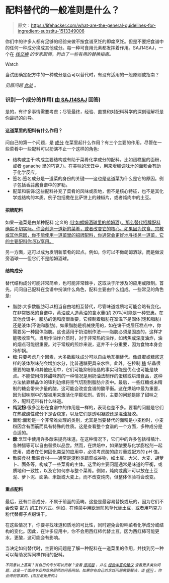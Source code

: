 # 配料替代的一般准则是什么？

> 原文：<https://lifehacker.com/what-are-the-general-guidelines-for-ingredient-substitu-1513349006>

你们中的许多人都有足够的经验来做不按食谱烹饪的即席烹饪。但是不要把食谱中的任何一种成分换成其他成分。每一种可食用元素都发挥着作用。SAJ14SAJ，一个在 [*栈交换*](http://cooking.stackexchange.com/?utm_source=lifehacker&utm_medium=syndication&utm_campaign=crowdhacker&utm_content=cooking-103) *的专家厨师，列出了一些有用的替换指南。*

Watch

当试图确定配方中的一种成分是否可以替代时，有没有适用的一般原则或指南？

*见原问题* [*此处*](http://cooking.stackexchange.com/q/35814/14401?utm_source=lifehacker&utm_medium=syndication&utm_campaign=crowdhacker&utm_content=cooking-103) *。*

### 识别一个成分的作用( [由 SAJ14SAJ](http://cooking.stackexchange.com/a/35815/14401?utm_source=lifehacker&utm_medium=syndication&utm_campaign=crowdhacker&utm_content=cooking-103) 回答)

是的，有许多事情需要考虑；尽管最终，经验、直觉和对配料科学的深刻理解将是你最好的向导。

#### 这道菜里的配料有什么作用？

问自己的第一个问题，是 [成分](https://lifehacker.com/the-cooks-thesaurus-is-a-handy-kitchen-reference-for-fo-5878841) 在菜里起什么作用？有三个主要的作用，尽管在一些菜肴中一些配料可以扮演不止一个这样的角色:

*   结构或主干:构成主要结构或有助于菜肴化学成分的配料。比如蛋糕里的面粉，或者 ganache 里的巧克力。在美味的烹饪中，用来增稠调味汁的面粉会有助于化学反应。
*   签名:签名成分是一道菜的身份的关键——这也是这道菜为什么是它的原因。例子包括香蒜酱食谱中的罗勒。
*   配菜和装饰:这些配料补充了菜肴的风味或质地，但不是核心特征，也不是其化学或结构的本质。例子包括撒在比萨饼上的辣椒片，或者炖肉中的土豆。

#### 招牌配料

如果一道菜是由某种配料 定义的 [(比如朗姆酒球里的朗姆酒)，那么替代招牌配料确实不切实际。你会创造一道新的菜肴，或者改变它的核心。如果因为饮食、宗教或其他原因，你不能使用一道菜里的招牌配料，你通常会更好地寻找另一道菜，它的主要配料你*可以*享用。](https://lifehacker.com/the-best-apps-to-manage-your-recipe-collection-1451016805)

另一方面，这可以成为发明新菜肴的起点。例如，你可以不做朗姆酒球，而是做波旁酒球——但它们不是朗姆酒球。

#### 结构成分

替代结构成分可能非常简单，也可能非常棘手，这取决于所涉及的应用或限制。首先，问问自己配料在食谱中扮演什么角色，配料主要由什么组成。一些常见的角色是:

*   脂肪:大多数脂肪可以相当自由地相互替代，尽管味道或质地可能会略有变化。在非常敏感的食谱中，黄油或人造黄油的含水量(约 20%)可能是一种恩惠。在其他食谱中，脂肪的饱和度很重要，它控制着脂肪在室温下是固体(饱和脂肪)还是液体(不饱和脂肪)。如果脂肪是机械使用的，如在饼干或层压糕点中，你需要另一种固体脂肪。这也适用于奶油制作法——脂肪必须是固态的，这样才能吸收空气。当用作油炸介质时，对于非常热的油炸，如烤焦或深度油炸，油的烟点可能很重要。对于常规的煎炒来说，这并不十分重要，因为食物本身会冷却锅。
*   糖:只要考虑几个因素，大多数甜味成分可以自由地互相替代。像蜂蜜或糖浆这样的液体甜味剂会增加水分，比普通糖更具亲水性。此外，在控制 [糖](http://lifehacker.com/transform-plain-white-sugar-into-powdered-sugar-at-home-5971187) 结晶很重要的糖果和其他应用中，它们可能抑制结晶的事实可能是优点也可能是缺点。不能使用液体甜味剂的一种情况是用奶油法制作的蛋糕或烘焙食品，这种方法依靠糖晶体的锋利边缘将空气切割到脂肪介质中。最后，一些红糖或未精制的糖会带来少量的酸，这可能会改变食谱的酸平衡。这在烘焙中最为重要，因为甜味剂中的酸被用来激活化学膨松剂。否则，主要的问题是除了甜味之外，配料还带有什么味道。
*   **纯淀粉**:很多淀粉在食谱中的作用是一样的，表现也差不多。要看的问题是它们在热或酸性成分下是否稳定，以及它们是透明凝胶还是混浊凝胶。
*   面粉:面粉是一个非常难处理的类别，尤其是当要替代的面粉是小麦粉时，小麦粉因含有面筋而具有特殊的性质。这是查看整个食谱的一个方面，多种成分是合适的。
*   **酸**:烹饪中使用许多酸来提亮味道。在这种情况下，它们中的许多包括柑橘汁、各种醋等可以自由替换以品尝。然而，在烘焙中，如果酸要与化学膨松剂一起使用，或者在任何固化类型的应用中，必须考虑酸的绝对量或配方的 pH 值。
*   散装食材:散装食材——通常是淀粉类蔬菜或谷物，如土豆、大米、大麦、胡萝卜、面条等，构成了一些菜肴的主体。这里的主要问题通常是味道的平衡，或质地和一致性，以及它如何参与整个菜肴。例如，炖肉或酱汁可以放在土豆泥、萝卜泥、面条、米饭或大麦上，而不改变炖肉，但整体体验将会改变。

#### 重点配料

最后，还有口音成分，不属于前面的范畴。这些是最容易替换或玩的，因为它们不会改变 [配方](https://lifehacker.com/how-to-free-yourself-from-recipes-with-a-few-golden-coo-1450617561) 的工作方式。例如，在炖菜中用欧洲防风草代替土豆，或者用巧克力粉代替椰子点缀饼干。

在这些情况下，你要寻找味道和质地的可比性，同时避免会影响菜肴化学成分或结构的变化。因此，在许多应用中，你不会用西红柿代替土豆，因为西红柿可能更水，更酸，这可能会有影响。

当决定如何替代时，主要的问题是了解一种配料在一道菜里的作用，并找到另一种可以帮助发挥同样作用的配料。

<small>*不同意以上答案？有自己的专长可以贡献？查看*</small> [<small>*原问题*</small>](http://cooking.stackexchange.com/q/35814/14401?utm_source=lifehacker&utm_medium=syndication&utm_campaign=crowdhacker&utm_content=cooking-103) <small>*，并在*</small> [<small>*经验丰富的建议*</small>](http://cooking.stackexchange.com/?utm_source=lifehacker&utm_medium=syndication&utm_campaign=crowdhacker&utm_content=cooking-103) <small>*查看更多类似问题，这是一个面向专业和业余厨师的问答网站。如果你有自己的烹饪问题需要解决，请*</small> [<small>*提问*</small>](http://cooking.stackexchange.com/questions/ask?utm_source=lifehacker&utm_medium=syndication&utm_campaign=crowdhacker&utm_content=cooking-103) <small>*。你会得到答案的。(而且是免费的。)*</small>